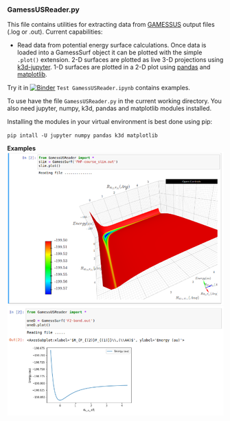 ### GamessUSReader.py
This file contains utilities for extracting data from [GAMESSUS](https://www.msg.chem.iastate.edu/gamess/) output files (.log or .out). Current capabilities:

* Read data from potential energy surface calculations. Once data is loaded into a GamessSurf object it can be plotted with the simple `.plot()` extension. 2-D surfaces are plotted as live 3-D projections using [k3d-jupyter](https://github.com/K3D-tools/K3D-jupyter). 1-D surfaces are plotted in a 2-D plot using [pandas](https://pandas.pydata.org/) and [matplotlib](https://matplotlib.org/).

Try it in [![Binder](https://mybinder.org/badge_logo.svg)](https://mybinder.org/v2/gh/gutow/GamessUSReader.git/master) `Test GamessUSReader.ipynb` 
contains examples.

To use have the file `GamessUSReader.py` in the current working directory. You also need jupyter, numpy, k3d, pandas and matplotlib modules installed.

Installing the modules in your virtual environment is best done using pip:

`pip intall -U jupyter numpy pandas k3d matplotlib`

__Examples__
![Example 2-D using k3d in Jupyter notebook](GamessSurf-example.png)
![Example 1-D using pandas + matplotlib](FF-bond-PES.png)
